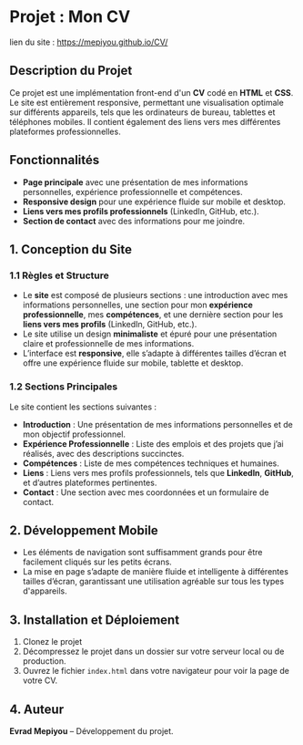 

# Projet : Mon CV

lien du site : https://mepiyou.github.io/CV/

## Description du Projet

Ce projet est une implémentation front-end d'un **CV** codé en **HTML** et **CSS**. Le site est entièrement responsive, permettant une visualisation optimale sur différents appareils, tels que les ordinateurs de bureau, tablettes et téléphones mobiles. Il contient également des liens vers mes différentes plateformes professionnelles.

## Fonctionnalités

- **Page principale** avec une présentation de mes informations personnelles, expérience professionnelle et compétences.
- **Responsive design** pour une expérience fluide sur mobile et desktop.
- **Liens vers mes profils professionnels** (LinkedIn, GitHub, etc.).
- **Section de contact** avec des informations pour me joindre.

## 1. Conception du Site

### 1.1 Règles et Structure

- Le **site** est composé de plusieurs sections : une introduction avec mes informations personnelles, une section pour mon **expérience professionnelle**, mes **compétences**, et une dernière section pour les **liens vers mes profils** (LinkedIn, GitHub, etc.).
- Le site utilise un design **minimaliste** et épuré pour une présentation claire et professionnelle de mes informations.
- L’interface est **responsive**, elle s’adapte à différentes tailles d’écran et offre une expérience fluide sur mobile, tablette et desktop.

### 1.2 Sections Principales

Le site contient les sections suivantes :
- **Introduction** : Une présentation de mes informations personnelles et de mon objectif professionnel.
- **Expérience Professionnelle** : Liste des emplois et des projets que j’ai réalisés, avec des descriptions succinctes.
- **Compétences** : Liste de mes compétences techniques et humaines.
- **Liens** : Liens vers mes profils professionnels, tels que **LinkedIn**, **GitHub**, et d’autres plateformes pertinentes.
- **Contact** : Une section avec mes coordonnées et un formulaire de contact.

## 2. Développement Mobile

- Les éléments de navigation sont suffisamment grands pour être facilement cliqués sur les petits écrans.
- La mise en page s’adapte de manière fluide et intelligente à différentes tailles d’écran, garantissant une utilisation agréable sur tous les types d'appareils.

## 3. Installation et Déploiement

1. Clonez le projet 
2. Décompressez le projet dans un dossier sur votre serveur local ou de production.
3. Ouvrez le fichier `index.html` dans votre navigateur pour voir la page de votre CV.


## 4. Auteur

**Evrad Mepiyou** – Développement du projet.

